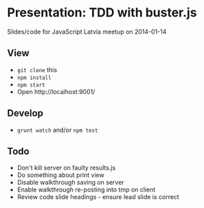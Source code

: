 # Presentation: TDD with buster.js

Slides/code for JavaScript Latvia meetup on 2014-01-14

## View
* `git clone` this
* `npm install`
* `npm start`
* Open http://localhost:9001/

## Develop
* `grunt watch` and/or `npm test`

## Todo
* Don't kill server on faulty results.js
* Do something about print view
* Disable walkthrough saving on server
* Enable walkthrough re-posting into tmp on client
* Review code slide headings - ensure lead slide is correct
